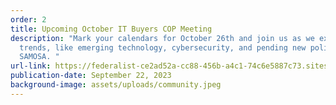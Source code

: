 ```yaml
---
order: 2
title: Upcoming October IT Buyers COP Meeting
description: "Mark your calendars for October 26th and join us as we examine
  trends, like emerging technology, cybersecurity, and pending new policies like
  SAMOSA. "
url-link: https://federalist-ce2ad52a-cc88-456b-a4c1-74c6e5887c73.sites.pages.cloud.gov/preview/gsa/itvmo/main-itvmo-redesign-up-to-date/events/#:~:text=Meeting!%20(gov%20only)%22-,Register%20Here.,-September%2022%2C%202023
publication-date: September 22, 2023
background-image: assets/uploads/community.jpeg
---
```

